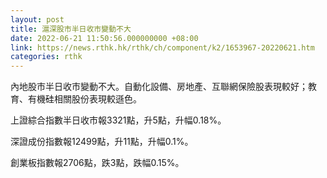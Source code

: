 ```yaml
---
layout: post
title: 滬深股市半日收市變動不大
date: 2022-06-21 11:50:56.000000000 +08:00
link: https://news.rthk.hk/rthk/ch/component/k2/1653967-20220621.htm
categories: rthk
---
```


內地股市半日收市變動不大。自動化設備、房地產、互聯網保險股表現較好；教育、有機硅相關股份表現較遜色。

上證綜合指數半日收市報3321點，升5點，升幅0.18%。

深證成份指數報12499點，升11點，升幅0.1%。

創業板指數報2706點，跌3點，跌幅0.15%。

